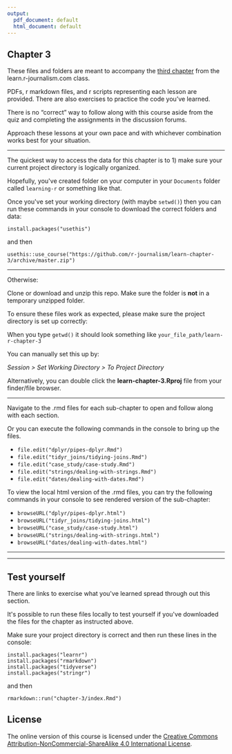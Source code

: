 ```yaml
---
output:
  pdf_document: default
  html_document: default
---
```


## Chapter 3

These files and folders are meant to accompany the [third chapter](https://learn.r-journalism.com/en/wrangling/) from the learn.r-journalism.com class.

PDFs, r markdown files, and r scripts representing each lesson are provided. There are also exercises to practice the code you’ve learned.
 
There is no “correct” way to follow along with this course aside from the quiz and completing the assignments in the discussion forums.
 
Approach these lessons at your own pace and with whichever combination works best for your situation.
 
----


The quickest way to access the data for this chapter is to 1) make sure your current project directory is logically organized. 

Hopefully, you've created folder on your computer in your `Documents` folder called `learning-r` or something like that.

Once you've set your working directory (with maybe `setwd()`) then you can run these commands in your console to download the correct folders and data:

```
install.packages("usethis")
```

and then

```
usethis::use_course("https://github.com/r-journalism/learn-chapter-3/archive/master.zip")
```

----

Otherwise:

Clone or download and unzip this repo. Make sure the folder is **not** in a temporary unzipped folder.

To ensure these files work as expected, please make sure the project directory is set up correctly: 

When you type `getwd()` it should look something like `your_file_path/learn-r-chapter-3`

You can manually set this up by:

*Session > Set Working Directory > To Project Directory*

Alternatively, you can double click the **learn-chapter-3.Rproj** file from your finder/file browser.

----

Navigate to the .rmd files for each sub-chapter to open and follow along with each section.

Or you can execute the following commands in the console to bring up the files.

* `file.edit("dplyr/pipes-dplyr.Rmd")`
* `file.edit("tidyr_joins/tidying-joins.Rmd")`
* `file.edit("case_study/case-study.Rmd")`
* `file.edit("strings/dealing-with-strings.Rmd")`
* `file.edit("dates/dealing-with-dates.Rmd")`

To view the local html version of the .rmd files, you can try the following commands in your console to see rendered version of the sub-chapter:

* `browseURL("dplyr/pipes-dplyr.html")`
* `browseURL("tidyr_joins/tidying-joins.html")`
* `browseURL("case_study/case-study.html")`
* `browseURL("strings/dealing-with-strings.html")`
* `browseURL("dates/dealing-with-dates.html")`


----


----

## Test yourself

There are links to exercise what you've learned spread through out this section.

It's possible to run these files locally to test yourself if you've downloaded the files for the chapter as instructed above.

Make sure your project directory is correct and then run these lines in the console:


```
install.packages("learnr")
install.packages("rmarkdown")
install.packages("tidyverse")
install.packages("stringr")
```

and then

```
rmarkdown::run("chapter-3/index.Rmd")
```


## License

The online version of this course is licensed under the [Creative Commons Attribution-NonCommercial-ShareAlike 4.0 International License](http://creativecommons.org/licenses/by-nc-sa/4.0/).
